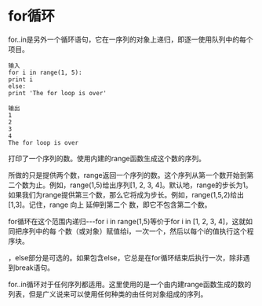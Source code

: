 # for循环
for..in是另外一个循环语句，它在一序列的对象上递归，即逐一使用队列中的每个项目。

	输入
	for i in range(1, 5):
	print i
	else:
	print 'The for loop is over'

	输出
	1
	2
	3
	4
	The for loop is over

打印了一个序列的数。使用内建的range函数生成这个数的序列。

所做的只是提供两个数，range返回一个序列的数。这个序列从第一个数开始到第二个数为止。例如，range(1,5)给出序列[1, 2, 3, 4]。默认地，range的步长为1。如果我们为range提供第三个数，那么它将成为步长。例如，range(1,5,2)给出[1,3]。记住，range 向上 延伸到第二个
数，即它不包含第二个数。

for循环在这个范围内递归---for i in range(1,5)等价于for i in [1, 2, 3, 4]，这就如同把序列中的每
个数（或对象）赋值给i，一次一个，然后以每个i的值执行这个程序块。

，else部分是可选的。如果包含else，它总是在for循环结束后执行一次，除非遇到break语句。

for..in循环对于任何序列都适用。这里使用的是一个由内建range函数生成的数的列表，但是广义说来可以使用任何种类的由任何对象组成的序列。